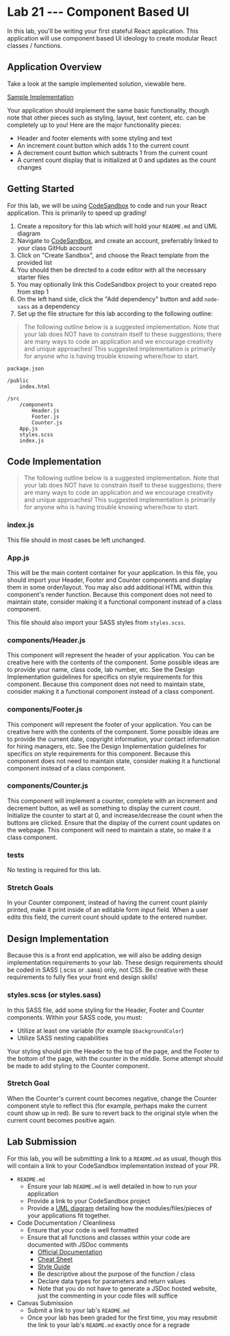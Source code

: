 # Lab 21 --- Component Based UI

In this lab, you'll be writing your first stateful React application. This application will use component based UI ideology to create modular React classes / functions.

## Application Overview

Take a look at the sample implemented solution, viewable here.

[Sample Implementation](https://seattle-js-401n16-lab-21.netlify.app/)

Your application should implement the same basic functionality, though note that other pieces such as styling, layout, text content, etc. can be completely up to you! Here are the major functionality pieces:

-   Header and footer elements with some styling and text
-   An increment count button which adds 1 to the current count
-   A decrement count button which subtracts 1 from the current count
-   A current count display that is initialized at 0 and updates as the count changes

## Getting Started

For this lab, we will be using [CodeSandbox](http://codesandbox.io) to code and run your React application. This is primarily to speed up grading!

1. Create a repository for this lab which will hold your `README.md` and UML diagram
2. Navigate to [CodeSandbox](http://codesandbox.io), and create an account, preferrably linked to your class GitHub account
3. Click on "Create Sandbox", and choose the React template from the provided list
4. You should then be directed to a code editor with all the necessary starter files
5. You may optionally link this CodeSandbox project to your created repo from step 1
6. On the left hand side, click the "Add dependency" button and add `node-sass` as a dependency
7. Set up the file structure for this lab according to the following outline:

> The following outline below is a suggested implementation. Note that your lab does NOT have to constrain itself to these suggestions; there are many ways to code an application and we encourage creativity and unique approaches! This suggested implementation is primarily for anyone who is having trouble knowing where/how to start.

```
package.json

/public
	index.html

/src
	/components
		Header.js
		Footer.js
		Counter.js
	App.js
	styles.scss
	index.js
```

## Code Implementation

> The following outline below is a suggested implementation. Note that your lab does NOT have to constrain itself to these suggestions; there are many ways to code an application and we encourage creativity and unique approaches! This suggested implementation is primarily for anyone who is having trouble knowing where/how to start.

### index.js

This file should in most cases be left unchanged.

### App.js

This will be the main content container for your application. In this file, you should import your Header, Footer and Counter components and display them in some order/layout. You may also add additional HTML within this component's render function. Because this component does not need to maintain state, consider making it a functional component instead of a class component.

This file should also import your SASS styles from `styles.scss`.

### components/Header.js

This component will represent the header of your application. You can be creative here with the contents of the component. Some possible ideas are to provide your name, class code, lab number, etc. See the Design Implementation guidelines for specifics on style requirements for this component. Because this component does not need to maintain state, consider making it a functional component instead of a class component.

### components/Footer.js

This component will represent the footer of your application. You can be creative here with the contents of the component. Some possible ideas are to provide the current date, copyright information, your contact information for hiring managers, etc. See the Design Implementation guidelines for specifics on style requirements for this component. Because this component does not need to maintain state, consider making it a functional component instead of a class component.

### components/Counter.js

This component will implement a counter, complete with an increment and decrement button, as well as something to display the current count. Initialize the counter to start at 0, and increase/decrease the count when the buttons are clicked. Ensure that the display of the current count updates on the webpage. This component will need to maintain a state, so make it a class component.

### tests

No testing is required for this lab.

### Stretch Goals

In your Counter component, instead of having the current count plainly printed, make it print inside of an editable form input field. When a user edits this field, the current count should update to the entered number.

## Design Implementation

Because this is a front end application, we will also be adding design implementation requirements to your lab. These design requirements should be coded in SASS (.scss or .sass) only, not CSS. Be creative with these requirements to fully flex your front end design skills!

### styles.scss (or styles.sass)

In this SASS file, add some styling for the Header, Footer and Counter components. Within your SASS code, you must:

-   Utilize at least one variable (for example `$backgroundColor`)
-   Utilize SASS nesting capabilities

Your styling should pin the Header to the top of the page, and the Footer to the bottom of the page, with the counter in the middle. Some attempt should be made to add styling to the Counter component.

### Stretch Goal

When the Counter's current count becomes negative, change the Counter component style to reflect this (for example, perhaps make the current count show up in red). Be sure to revert back to the original style when the current count becomes positive again.

## Lab Submission

For this lab, you will be submitting a link to a `README.md` as usual, though this will contain a link to your CodeSandbox implementation instead of your PR.

-   `README.md`
    -   Ensure your lab `README.md` is well detailed in how to run your application
    -   Provide a link to your CodeSandbox project
    -   Provide a [UML diagram](https://www.uml-diagrams.org/index-examples.html) detailing how the modules/files/pieces of your applications fit together.
-   Code Documentation / Cleanliness
    -   Ensure that your code is well formatted
    -   Ensure that all functions and classes within your code are documented with JSDoc comments
        -   [Official Documentation](http://usejsdoc.org/about-getting-started.html)
        -   [Cheat Sheet](https://devhints.io/jsdoc)
        -   [Style Guide](https://github.com/shri/JSDoc-Style-Guide)
        -   Be descriptive about the purpose of the function / class
        -   Declare data types for parameters and return values
        -   Note that you do not have to generate a JSDoc hosted website, just the commenting in your code files will suffice
-   Canvas Submission
    -   Submit a link to your lab's `README.md`
    -   Once your lab has been graded for the first time, you may resubmit the link to your lab's `README.md` exactly once for a regrade
